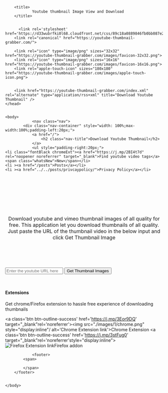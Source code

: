 <!DOCTYPE html>

<html lang="en-us">
    <head>
	<meta name="generator" content="Hugo 0.51" />
		<meta charset="UTF-8">
		<meta name="viewport" content="width=device-width, initial-scale=1.0">
			<meta name="description" content="Download youtube thumbnail Images and vimeo videos of all quality. This app lets you to download HD thumbnail images for free. Just enter the URL of the video for which thumbnail needs to be saved.">
	
		<title>
				Youtube thumbnail Image View and Download
		</title>
	
		
		  <link rel='stylesheet' href='https://d33wubrfki0l68.cloudfront.net/css/89c18a0889846fb0bb087e2bfa71e9bea2bbed69/css/style.css'/>
		<link rel="canonical" href="https://youtube-thumbnail-grabber.com/">
		
		<link rel="icon" type="image/png" sizes="32x32" href="https://youtube-thumbnail-grabber.com/images/favicon-32x32.png">
		<link rel="icon" type="image/png" sizes="16x16" href="https://youtube-thumbnail-grabber.com/images/favicon-16x16.png">
		<link rel="apple-touch-icon" sizes="180x180" href="https://youtube-thumbnail-grabber.com/images/apple-touch-icon.png">
	
		
		<link href="https://youtube-thumbnail-grabber.com/index.xml" rel="alternate" type="application/rss+xml" title="Download Youtube Thumbnail" />	
	</head>
	

    <body>
        		<nav class="nav">
			<div class="nav-container" style="width: 100%;max-width:100%;padding-left:20px;">
				<a href="/">
					<h2 class="nav-title">Download Youtube Thumbnail</h2>
				</a>
				<ul style="padding-right:20px;">
    <li class="fontBlack chromeExt"><a href="https://j.mp/2BI4t7d" rel="noopener noreferrer" target="_blank">Find youtube video tags</a><span class="whatsNew">New</span></li>
    <li ><a href="/posts">Posts</a></li>
    <li ><a href="../../posts/privcaypolicy/">Privacy Policy</a></li>

</ul>
			</div>
		</nav>

        

<main>
	


<div class='bodyContainer'>

<div class='adContainer lg-ad' style='margin-top:5px;height:75px;text-align:center;'>
  

<script async src="https://pagead2.googlesyndication.com/pagead/js/adsbygoogle.js"></script>

<ins class="adsbygoogle"
     style="display:block"
     data-ad-client="ca-pub-4440908229393438"
     data-ad-slot="8239364825"
     data-ad-format="auto"></ins>
<script>
     (adsbygoogle = window.adsbygoogle || []).push({});
</script>
</div>
<header style="margin-top: -30px;">
<p style='text-align: center;margin:0 auto;max-width: 500px;padding-top: 30px;padding-bottom: 30px;font-size: 16px;margin-top:50px;'>Download youtube and vimeo thumbnail images of all quality for free. This application let you download thumbnails of all quality. Just paste the URL of the thumbnail video in the below input and click Get Thumbnail Image </h1>
</header>

<div class='container'>
<form class='downloadForm' onsubmit="event.preventDefault();initDownloadLinks();">
    <input aria-label='input URL ' class='form-control col-lg-6' id='inputURL' placeholder='Enter the youtube URL here' type='url' name='url'/>
<button class='btn btn-default' id='submitButton' type='button'>Get Thumbnail Images</button>

</form>
<div style="width:100%;">
  </div>
<div id="imgListing"class='imgListing' style="width:100%;left:0px">
  <div id='topListing' style="display: none">
  <h5 class="right-click-info">Right Click and click on 'Save Image As..' to save the images.</h5>
<h5 id='hdrestext'>HD Thumbnail Image (1280x720)</h5>
<a id="hdreslink" class="download-btn">Download HD Thumbnail Image</a>
  <img id='maxres'src="" loading="eager">
  <h5 id='sdrestext'>SD Thumbnail Image (640x480)</h5>
  <a id="sdreslink" class="download-btn">Download SD Thumbnail Image</a>
<img id='sdres' src=""  loading="auto">
</div>

<div id='bottomListing' style="display: none">
<h5 id='normalrestext'>Normal Thumbnail Image (480x360)</h5>
<a id="hqreslink" class="download-btn">Download Normal Thumbnail Image(480x360)</a>
<img id='hqres' src="" loading="lazy">
<div id='extraYTImg'>
<h5>Normal Image (320x180)</h5>
<a id="mqreslink" class="download-btn">Download Normal Thumbnail Image(320x180)</a>
<img id='mqres'src="" loading="lazy">

<h5>Normal Image (120x90)</h5>
<a id="defreslink" class="download-btn">Download Normal Thumbnail Image(120x90)</a>
<img id='defres'src="" loading="lazy">
</div>
</div>
</div>
<div class='row container-fluid' style="margin-top:50px">
<div class='card text-center'>
<div class='card-body'>
<h4 class='card-title'>Extensions</h4>
<p class='card-text'>Get chrome/Firefox extension to hassle free experience of downloading thumbnails</p>

<a class='btn btn-outline-success' href='https://j.mp/3Eor9DQ'  target="_blank"rel='noreferrer'><img src="./images/1/chrome.png" style="display:inline"/ alt='Chrome Extension link'>Chrome Extension</a>
<a class='btn btn-outline-success' href='https://j.mp/3stFug0'  target="_blank"rel='noreferrer'style="display:inline"><img src="https://d33wubrfki0l68.cloudfront.net/05a401a7790ced47ec6027775cbe0e587925bdfe/7c96e/images/1/firefox.png" alt='Firefox Extension link' style="display:inline-block">Firefox addon</a>
</img>

</div>
</div>



</div>

</div>
</div>


<script type='text/javascript' src='https://d33wubrfki0l68.cloudfront.net/js/071f804a71f7710ed35f01e0803b98d2c92557ab/ytg.js'></script>

  <script>
    initFunction();
    if(window.matchMedia('(max-width: 750px)').matches){
      var width = window.innerWidth - 50;
      width = width>200?width:200;
      document.getElementsByTagName("ins")[0].style.width=width;
    }
  </script>
  <style>
  .download-btn{
    cursor:pointer;
  }
  </style>


   <script async src="https://pagead2.googlesyndication.com/pagead/js/adsbygoogle.js"></script>



		
</main>


        		<footer>
			<span>
			
			</span>
		</footer>


    </body>
        

</html>
